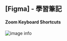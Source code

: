 ## [Figma] - 學習筆記

#### Zoom Keyboard Shortcuts



![image info](/Users/derickchou/Programming/markdowns/learning-notes-md/img/figma-zoom.png)

